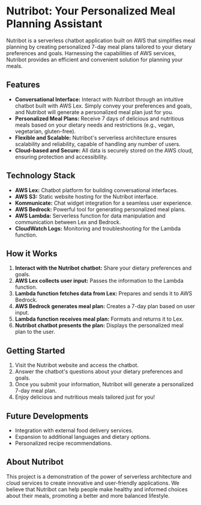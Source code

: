 # Nutribot: Your Personalized Meal Planning Assistant

Nutribot is a serverless chatbot application built on AWS that simplifies meal planning by creating personalized 7-day meal plans tailored to your dietary preferences and goals. Harnessing the capabilities of AWS services, Nutribot provides an efficient and convenient solution for planning your meals.

## Features

- **Conversational Interface:** Interact with Nutribot through an intuitive chatbot built with AWS Lex. Simply convey your preferences and goals, and Nutribot will generate a personalized meal plan just for you.
- **Personalized Meal Plans:** Receive 7 days of delicious and nutritious meals based on your dietary needs and restrictions (e.g., vegan, vegetarian, gluten-free).
- **Flexible and Scalable:** Nutribot's serverless architecture ensures scalability and reliability, capable of handling any number of users.
- **Cloud-based and Secure:** All data is securely stored on the AWS cloud, ensuring protection and accessibility.

## Technology Stack

- **AWS Lex:** Chatbot platform for building conversational interfaces.
- **AWS S3:** Static website hosting for the Nutribot interface.
- **Kommunicate:** Chat widget integration for a seamless user experience.
- **AWS Bedrock:** Powerful tool for generating personalized meal plans.
- **AWS Lambda:** Serverless function for data manipulation and communication between Lex and Bedrock.
- **CloudWatch Logs:** Monitoring and troubleshooting for the Lambda function.

## How it Works

1. **Interact with the Nutribot chatbot:** Share your dietary preferences and goals.
2. **AWS Lex collects user input:** Passes the information to the Lambda function.
3. **Lambda function fetches data from Lex:** Prepares and sends it to AWS Bedrock.
4. **AWS Bedrock generates meal plan:** Creates a 7-day plan based on user input.
5. **Lambda function receives meal plan:** Formats and returns it to Lex.
6. **Nutribot chatbot presents the plan:** Displays the personalized meal plan to the user.

## Getting Started

1. Visit the Nutribot website and access the chatbot.
2. Answer the chatbot's questions about your dietary preferences and goals.
3. Once you submit your information, Nutribot will generate a personalized 7-day meal plan.
4. Enjoy delicious and nutritious meals tailored just for you!

## Future Developments

- Integration with external food delivery services.
- Expansion to additional languages and dietary options.
- Personalized recipe recommendations.

## About Nutribot

This project is a demonstration of the power of serverless architecture and cloud services to create innovative and user-friendly applications. We believe that Nutribot can help people make healthy and informed choices about their meals, promoting a better and more balanced lifestyle.
